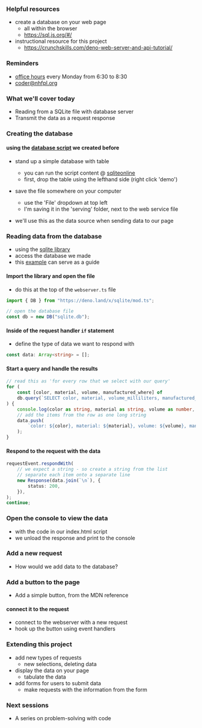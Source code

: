 ### Helpful resources
- create a database on your web page
  - all within the browser
  - https://sql.js.org/#/
- instructional resource for this project
  - https://crunchskills.com/deno-web-server-and-api-tutorial/

### Reminders
- [office hours](https://calendly.com/coder-nhfpl) every Monday from 6:30 to 8:30
- coder@nhfpl.org

### What we'll cover today
- Reading from a SQLite file with database server
- Transmit the data as a request response

### Creating the database

#### using the [database script](https://github.com/pageSwanson/library-sql/blob/main/scripts/bottle_schema.sql) we created before
- stand up a simple database with table
  - you can run the script content @ [sqliteonline](https://sqliteonline.com/)
  - first, drop the table using the lefthand side (right click 'demo')

- save the file somewhere on your computer
  - use the 'File' dropdown at top left
  - I'm saving it in the 'serving' folder, next to the web service file

- we'll use this as the data source when sending data to our page

### Reading data from the database
- using the [sqlite library](https://dyedgreen.github.io/deno-sqlite/#/)
- access the database we made
- this [example](https://dyedgreen.github.io/deno-sqlite/#/examples?id=server-example) can serve as a guide

#### Import the library and open the file
- do this at the top of the `webserver.ts` file
```typescript
import { DB } from "https://deno.land/x/sqlite/mod.ts";

// open the database file
const db = new DB("sqlite.db");
```

#### Inside of the request handler `if` statement
- define the type of data we want to respond with

```typescript
const data: Array<string> = [];
```

#### Start a query and handle the results

```typescript
// read this as 'for every row that we select with our query'
for (
    const [color, material, volume, manufactured_where] of
    db.query(`SELECT color, material, volume_milliliters, manufactured_where FROM bottle_info`)
) {
    console.log(color as string, material as string, volume as number, manufactured_where as string);
    // add the items from the row as one long string
    data.push(
        `color: ${color}, material: ${material}, volume: ${volume}, manufactured_where: ${manufactured_where}`
    );
}
```

#### Respond to the request with the data
```typescript
requestEvent.respondWith(
    // we expect a string - so create a string from the list
    // separate each item onto a separate line
    new Response(data.join(`\n`), {
        status: 200,
    }),
);
continue;
```

### Open the console to view the data
- with the code in our index.html script
- we unload the response and print to the console

### Add a new request
- How would we add data to the database?

### Add a button to the page
- Add a simple button, from the MDN reference

#### connect it to the request
- connect to the webserver with a new request
- hook up the button using event handlers

### Extending this project
- add new types of requests
  - new selections, deleting data
- display the data on your page
  - tabulate the data
- add forms for users to submit data
  - make requests with the information from the form

### Next sessions
- A series on problem-solving with code
